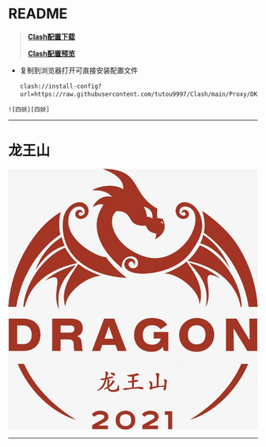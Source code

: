 # README

>**[Clash配置下载][download]**
>
>**[Clash配置预览][preview]**

- 复制到浏览器打开可直接安装配置文件

  ```
  clash://install-config?url=https://raw.githubusercontent.com/tutou9997/Clash/main/Proxy/DKM_2L.yaml
  ```

 ```
 ![四妖][四妖]
 ```

****

# 龙王山
![龙王山][龙王山]

****

[Heisenberg]:/img/Heisenberg.jpg "Heisenberg"
[龙王山]:/Img/龙王山.jpg "龙王山"
[四妖]:/Img/4_evil_monster.jpg "四妖"
[download]:https://github.com/tutou9997/Clash/releases/download/Clash%E9%85%8D%E7%BD%AE%E6%96%87%E4%BB%B6/EL_20210601.yaml "配置文件下载"
[preview]:https://raw.githubusercontent.com/tutou9997/Clash/main/Proxy/%E4%BA%8C%E9%A9%B4.yaml "配置文件预览"
[install]:clash://install-config?url=https://github.com/tutou9997/Clash/releases/download/Clash%E9%85%8D%E7%BD%AE%E6%96%87%E4%BB%B6/EL_20210601.yaml "配置文件预览"
